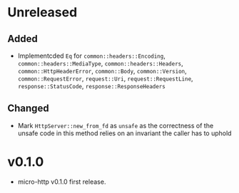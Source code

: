 # Unreleased

## Added

- Implementcded `Eq` for `common::headers::Encoding`, `common::headers::MediaType`, 
  `common::headers::Headers`, `common::HttpHeaderError`, `common::Body`, `common::Version`,
  `common::RequestError`, `request::Uri`, `request::RequestLine`, `response::StatusCode`,
  `response::ResponseHeaders`

## Changed

- Mark `HttpServer::new_from_fd` as `unsafe` as the correctness of the unsafe code
  in this method relies on an invariant the caller has to uphold

# v0.1.0

- micro-http v0.1.0 first release.
